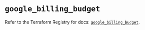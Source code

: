 # `google_billing_budget`

Refer to the Terraform Registry for docs: [`google_billing_budget`](https://registry.terraform.io/providers/hashicorp/google/6.27.0/docs/resources/billing_budget).

